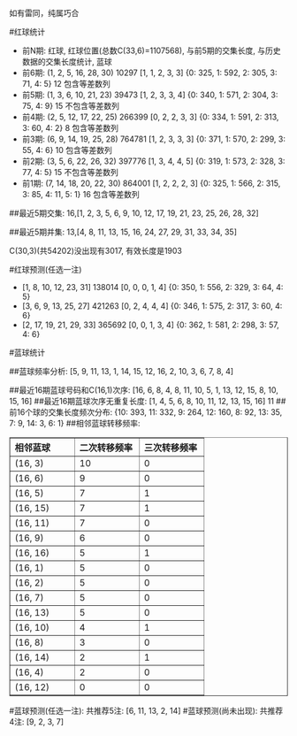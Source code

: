 <!-- 
.. title: 双色球2012019期(2012-02-19)数据分析报告
.. slug: slott-2012019-2012-02-19-report
.. date: 2012-02-20 08:00:00 UTC+08:00
.. tags: Lottery
.. link: 
.. description: 
.. type: text
-->

如有雷同，纯属巧合

<!-- TEASER_END-->

#红球统计

- 前N期: 红球, 红球位置(总数C(33,6)=1107568), 与前5期的交集长度, 与历史数据的交集长度统计, 蓝球
- 前6期: (1, 2, 5, 16, 28, 30) 10297 [1, 1, 2, 3, 3] {0: 325, 1: 592, 2: 305, 3: 71, 4: 5} 12 包含等差数列
- 前5期: (1, 3, 6, 10, 21, 23) 39473 [1, 2, 3, 3, 4] {0: 340, 1: 571, 2: 304, 3: 75, 4: 9} 15 不包含等差数列
- 前4期: (2, 5, 12, 17, 22, 25) 266399 [0, 2, 2, 3, 3] {0: 334, 1: 591, 2: 313, 3: 60, 4: 2} 8 包含等差数列
- 前3期: (6, 9, 14, 19, 25, 28) 764781 [1, 2, 3, 3, 3] {0: 371, 1: 570, 2: 299, 3: 55, 4: 6} 10 包含等差数列
- 前2期: (3, 5, 6, 22, 26, 32) 397776 [1, 3, 4, 4, 5] {0: 319, 1: 573, 2: 328, 3: 77, 4: 5} 15 不包含等差数列
- 前1期: (7, 14, 18, 20, 22, 30) 864001 [1, 2, 2, 2, 3] {0: 325, 1: 566, 2: 315, 3: 85, 4: 11, 5: 1} 16 包含等差数列

##最近5期交集:
16,[1, 2, 3, 5, 6, 9, 10, 12, 17, 19, 21, 23, 25, 26, 28, 32]

##最近5期并集:
13,[4, 8, 11, 13, 15, 16, 24, 27, 29, 31, 33, 34, 35]

C(30,3)(共54202)没出现有3017, 
有效长度是1903

#红球预测(任选一注)

- [1, 8, 10, 12, 23, 31] 138014 [0, 0, 0, 1, 4] {0: 350, 1: 556, 2: 329, 3: 64, 4: 5}
- [3, 6, 9, 13, 25, 27] 421263 [0, 2, 4, 4, 4] {0: 346, 1: 575, 2: 317, 3: 60, 4: 6}
- [2, 17, 19, 21, 29, 33] 365692 [0, 0, 1, 3, 4] {0: 362, 1: 581, 2: 298, 3: 57, 4: 6}

#蓝球统计

##蓝球频率分析:
[5, 9, 11, 13, 1, 14, 15, 12, 16, 2, 10, 3, 6, 7, 8, 4]

##最近16期蓝球号码和C(16,1)次序:
[16, 6, 8, 4, 8, 11, 10, 5, 1, 13, 12, 15, 8, 10, 15, 16]
##最近16期蓝球次序无重复长度:
[1, 4, 5, 6, 8, 10, 11, 12, 13, 15, 16] 11
##前16个球的交集长度频次分布:
{10: 393, 11: 332, 9: 264, 12: 160, 8: 92, 13: 35, 7: 9, 14: 3, 6: 1}
##相邻蓝球转移频率:
<table border="1" class="table table-striped dataframe">
  <thead>
    <tr style="text-align: left;">
      <th style="min-width: 100px;">相邻蓝球</th>
      <th style="min-width: 100px;">二次转移频率</th>
      <th style="min-width: 100px;">三次转移频率</th>
    </tr>
  </thead>
  <tbody>
    <tr>
      <td>  (16, 3)</td>
      <td> 10</td>
      <td> 0</td>
    </tr>
    <tr>
      <td>  (16, 6)</td>
      <td>  9</td>
      <td> 0</td>
    </tr>
    <tr>
      <td>  (16, 5)</td>
      <td>  7</td>
      <td> 1</td>
    </tr>
    <tr>
      <td> (16, 15)</td>
      <td>  7</td>
      <td> 1</td>
    </tr>
    <tr>
      <td> (16, 11)</td>
      <td>  7</td>
      <td> 0</td>
    </tr>
    <tr>
      <td>  (16, 9)</td>
      <td>  6</td>
      <td> 0</td>
    </tr>
    <tr>
      <td> (16, 16)</td>
      <td>  5</td>
      <td> 1</td>
    </tr>
    <tr>
      <td>  (16, 1)</td>
      <td>  5</td>
      <td> 0</td>
    </tr>
    <tr>
      <td>  (16, 2)</td>
      <td>  5</td>
      <td> 0</td>
    </tr>
    <tr>
      <td>  (16, 7)</td>
      <td>  5</td>
      <td> 0</td>
    </tr>
    <tr>
      <td> (16, 13)</td>
      <td>  5</td>
      <td> 0</td>
    </tr>
    <tr>
      <td> (16, 10)</td>
      <td>  4</td>
      <td> 1</td>
    </tr>
    <tr>
      <td>  (16, 8)</td>
      <td>  3</td>
      <td> 0</td>
    </tr>
    <tr>
      <td> (16, 14)</td>
      <td>  2</td>
      <td> 1</td>
    </tr>
    <tr>
      <td>  (16, 4)</td>
      <td>  2</td>
      <td> 0</td>
    </tr>
    <tr>
      <td> (16, 12)</td>
      <td>  0</td>
      <td> 0</td>
    </tr>
  </tbody>
</table>
#蓝球预测(任选一注):
共推荐5注: [6, 11, 13, 2, 14]
#蓝球预测(尚未出现):
共推荐4注: [9, 2, 3, 7]

